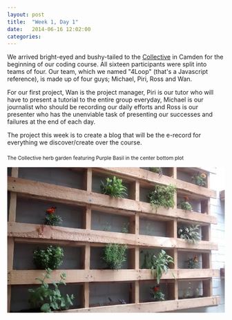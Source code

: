 ```yaml
---
layout: post
title:  "Week 1, Day 1"
date:   2014-06-16 12:02:00
categories:
---
```


We arrived bright-eyed and bushy-tailed to the <a href="http://camdencollective.co.uk/">Collective</a> in Camden for the beginning of our coding course. All sixteen participants were split into teams of four. Our team, which we named "4Loop" (that's a Javascript reference), is made up of four guys; Michael, Piri, Ross and Wan.

For our first project, Wan is the project manager, Piri is our tutor who will have to present a tutorial to the entire group everyday, Michael is our journalist who should be recording our daily efforts and Ross is our presenter who has the unenviable task of presenting our successes and failures at the end of each day.

The project this week is to create a blog that will be the e-record for everything we discover/create over the course.

<sub>The Collective herb garden featuring Purple Basil in the center bottom plot</sub>

<img class="garden" src = "https://raw.githubusercontent.com/wsfan/4loop/gh-pages/images/day1garden.jpg" width="678" height="337" />


